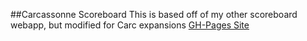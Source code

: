 ##Carcassonne Scoreboard
This is based off of my other scoreboard webapp, but modified for Carc expansions
[GH-Pages Site](https://lsweatman.github.io/CarcassonneScoreboard/)